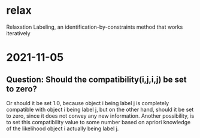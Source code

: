 # relax
Relaxation Labeling, an identification-by-constraints method that works iteratively
# 2021-11-05
## Question: Should the compatibility(i,j,i,j) be set to zero?
Or should it be set 1.0, because object i being label j is completely compatible with object i being label j, but on the other hand, should it be set to zero, since it does not convey any new information.  Another possibility, is to set this compatibility value to some number based on apriori knowledge of the likelihood object i actually being label j.
